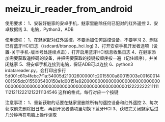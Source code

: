 # meizu_ir_reader_from_android

使用要求：
1、安装好魅家的安卓手机，魅家里删除任何已配对的红外遥控
2、安卓数据线
3、电脑，Python3，ADB

使用流程：
1、在魅家配对红外遥控，不要添加任何遥控设备，不要学习
2、删除已有蓝牙HCI日志（/sdcard/btsnoop_hci.log)
3、打开安卓手机开发者选项（设置-关于手机-版本号处连续点击），打开启用蓝牙HCI信息收集日志
4、在魅家添加需要获取遥控码的设备，并把需要获取的按键按顺序按一遍（记住顺序），并关闭魅家
5、将安卓手机连接到电脑，保证ADB可以连接
6、python3 irdatareader.py，会打印出多行
5d001c61b4febc7f1a:54005d210026000001c2015500a80015003e00160014001505dc0155005400150e1d00151e9200000000000000000000000000000000000000000000000000000000000000000000000001222222221111111212112221212211134546
这样的格式，每行对应一个按键

注意事项：
1、重新获取的话要在魅家里删除所有的遥控设备和红外遥控
2、每次获取前先删除旧日志，再到开发者选项里切换下蓝牙HCI
3、获取完关闭魅家后过几分钟再在电脑上操作读取